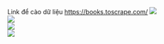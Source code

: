 Link để cào dữ liệu https://books.toscrape.com/
<img src = 'https://i.imgur.com/Sxct0W1.png'/>
<br/>
<img src = 'https://i.imgur.com/JxY2iEd.png'/>
<br/>
<img src = 'https://i.imgur.com/qUDdIGy.png'/>
<br/>
<img src = 'https://i.imgur.com/2DmLnek.png'/>
